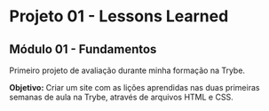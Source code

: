 # Projeto 01 - Lessons Learned

## Módulo 01 - Fundamentos

Primeiro projeto de avaliação durante minha formação na Trybe.

**Objetivo:** Criar um site com as lições aprendidas nas duas primeiras semanas de aula na Trybe, através de arquivos HTML e CSS.
